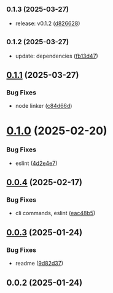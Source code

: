 ## <small>0.1.3 (2025-03-27)</small>

* release: v0.1.2 ([d826628](https://github.com/cmmvio/cmmv-email/commit/d826628))



## <small>0.1.2 (2025-03-27)</small>

* update: dependencies ([fb13d47](https://github.com/cmmvio/cmmv-email/commit/fb13d47))



## [0.1.1](https://github.com/cmmvio/cmmv-email/compare/v0.1.0...v0.1.1) (2025-03-27)


### Bug Fixes

* node linker ([c84d66d](https://github.com/cmmvio/cmmv-email/commit/c84d66dfd9605094a0b6456ebbcddf4f64177195))



# [0.1.0](https://github.com/cmmvio/cmmv-email/compare/v0.0.4...v0.1.0) (2025-02-20)


### Bug Fixes

* eslint ([4d2e4e7](https://github.com/cmmvio/cmmv-email/commit/4d2e4e7219dc798bc2b544d152853730bd7239c1))



## [0.0.4](https://github.com/cmmvio/cmmv-email/compare/v0.0.3...v0.0.4) (2025-02-17)


### Bug Fixes

* cli commands, eslint ([eac48b5](https://github.com/cmmvio/cmmv-email/commit/eac48b54abee62ecbaba8fee1ab0c923fded8110))



## [0.0.3](https://github.com/cmmvio/cmmv-email/compare/v0.0.2...v0.0.3) (2025-01-24)


### Bug Fixes

* readme ([9d82d37](https://github.com/cmmvio/cmmv-email/commit/9d82d372f28efac22fe56049bae8f3f89b54ae26))



## 0.0.2 (2025-01-24)



